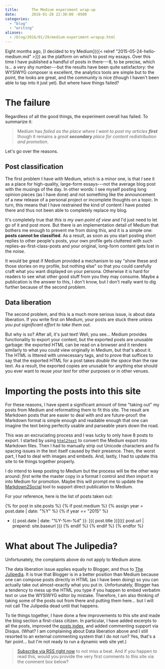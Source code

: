 ```yaml
---
title:      The Medium experiment wrap-up
date:       2016-01-28 22:30:00 -0500
categories:
  - "blog"
  - "writing"
aliases:
  - /blog/2016/01/29/medium-experiment-wrapup.html
---
```


Eight months ago, [I decided to try
Medium]({{< relref "2015-05-24-hello-medium.md" >}}) as the platform on which to
post my essays.  Over this time I have published a handful of posts in
there---8, to be precise, which is... a very shy number---but the
results have been quite satisfactory: the WYSIWYG composer is excellent,
the analytics tools are simple but to the point, the looks are great, and
the community is nice (though I haven't been able to tap into it just yet).
But where have things failed?

# The failure

Regardless of all the good things, the experiment overall has failed.  To
summarize it:

> Medium has _failed as the place where I want to post my articles
> **first**_ though it remains a _great **secondary** place for content
> redistribution and promotion_.

Let's go over the reasons.

## Post classification

The first problem I have with Medium, which is a minor one, is that *I* see
it as a place for high-quality, large-form essays---not the average
blog post with the musings of the day.  In other words: I see myself
posting long opinion pieces (as I have done) and not something like the
announcement of a new release of a personal project or incomplete thoughts
on a topic.  In turn, this means that I have restrained the kind of content
I have posted there and thus not been able to completely replace my blog.

It's completely true that *this is my own point of view* and I'd just need
to let go of it and post more.  But there is an implementation detail of
Medium that bothers me enough to prevent me from doing this, and it is a
simple one: **posts cannot be classified**.  As a result, as soon as you
start posting short replies to other people's posts, your own profile gets
cluttered with such replies-as-first-class-posts and your original,
long-form content gets lost in the noise.

It would be great if Medium provided a mechanism to say "show these and
those stories on my profile, but nothing else" so that you could carefully
craft what you want displayed on your persona.  Otherwise it is hard for
readers to see what other good stuff from you they may consume.  Maybe a
publication is the answer to this, I don't know, but I don't really want
to dig further because of the second problem.

## Data liberation

The second problem, and this is a much more serious issue, is about data
liberation.  If you write first on Medium, your posts are stuck there
*unless you put significant effort to take them out*.

But why is so?  After all, it's just text!  Well, you see... Medium
provides functionality to export your content, but the exported posts are
unusable garbage: the exported HTML can be read on a browser and it renders
similarly to what you could view originally in Medium, but that's about it.
The HTML is littered with unnecessary tags, and to prove that suffices to
say that the exported HTML for a post takes *double the space* than the raw
text.  As a result, the exported copies are unusable for anything else
should you ever want to reuse *your text* for other purposes or in other
venues.

# Importing the posts into this site

For these reasons, I have spent a significant amount of time "taking out"
my posts from Medium and reformatting them to fit this site.  The result
are Markdown posts that are easier to deal with and are future-proof: the
Markdown format is simple enough and readable enough that one can imagine
the text being perfectly usable and parseable years down the road.

This was an excruciating process and I was lucky to only have 8 posts to
export.  I started by using
[`html2text`](https://pypi.python.org/pypi/html2text) to convert the Medium
export into Markdown files.  Then I had to manually strip out Unicode
characters and fix spacing issues in the text itself caused by their
presence.  Then, the worst part, I had to deal with images and embeds.
And, lastly, I had to update this site to tie things together properly.

I do intend to keep posting to Medium but the process will be the other way
around: *first* write the master copy in a format I control and *then*
import it into Medium for promotion.  Maybe this will prompt me to update
the [Markdown2Social](https://github.com/jmmv/markdown2social/) tool to
support direct publication to Medium.

For your reference, here is the list of posts taken out:

{% for post in site.posts %}
  {% if post.medium %}
    {% assign year = post.date | date: "%Y" %}
    {% if year == "2015" %}
* {{ post.date | date: "%Y-%m-%d" }}:
  [{{ post.title }}]({{ post.url | prepend: site.baseurl }})
    {% endif %}
  {% endif %}
{% endfor %}

# What about The Julipedia?

Unfortunately, the complaints above do not apply to Medium alone.

The data liberation issue applies equally to Blogger, and thus to [The
Julipedia](http://julipedia.meroh.net/).  It is true that Blogger is in a
better position than Medium because one can compose posts directly in HTML
(as I have been doing) so you can actually take out almost-exactly what you
put in.  Unfortunately, Blogger has a tendency to mess up the HTML you type
if you happen to embed verbatim text or use the WYSIWYG editor by mistake.
Therefore, I am also thinking of taking some of the posts out from there
and putting them here... but I will not call The Julipedia dead until that
happens.

To tie things together, I have done a few improvements to this site and
made the blog section a first-class citizen.  In particular, I have added
excerpts to all the posts, improved the [posts index](/blog), and added
commenting support via Disqus.  (What?  I am complaining about Data
liberation above and I still resorted to an external commenting system that
I do not run?  Yes, that's a fair point...  but I'm not ready to run a
dynamic web site yet.)

> [Subscribe via RSS right now](/feed.xml) to not miss a beat.  And if you
> happen to read this, would you provide the very first comments to this
> site via the comment box below?
